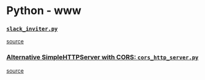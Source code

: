 # Python - www  

### [<code>slack_inviter.py</code>](https://github.com/jalbertbowden/www/blob/master/python/slack_inviter.py)  
[source](https://gist.github.com/jalbertbowden/65fa2bff62b76695ac0e797b91f16d1b)  

### [Alternative SimpleHTTPServer with CORS: <code>cors_http_server.py</code>](https://github.com/jalbertbowden/www/blob/master/python/cors_http_server.py)  
[source](http://ronallo.com/iiif-workshop-new/preparation/web-server.html#python)  

